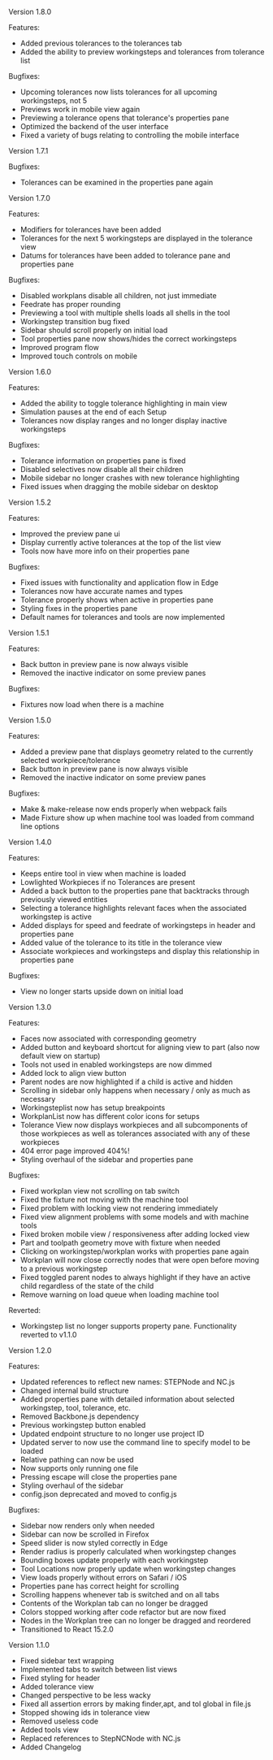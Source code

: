 Version 1.8.0

Features:

- Added previous tolerances to the tolerances tab
- Added the ability to preview workingsteps and tolerances from tolerance list

Bugfixes:

- Upcoming tolerances now lists tolerances for all upcoming workingsteps, not 5
- Previews work in mobile view again
- Previewing a tolerance opens that tolerance's properties pane
- Optimized the backend of the user interface
- Fixed a variety of bugs relating to controlling the mobile interface

Version 1.7.1

Bugfixes:

- Tolerances can be examined in the properties pane again

Version 1.7.0

Features:

- Modifiers for tolerances have been added
- Tolerances for the next 5 workingsteps are displayed in the tolerance view
- Datums for tolerances have been added to tolerance pane and properties pane

Bugfixes:

- Disabled workplans disable all children, not just immediate
- Feedrate has proper rounding
- Previewing a tool with multiple shells loads all shells in the tool
- Workingstep transition bug fixed
- Sidebar should scroll properly on initial load
- Tool properties pane now shows/hides the correct workingsteps
- Improved program flow
- Improved touch controls on mobile

Version 1.6.0

Features:

- Added the ability to toggle tolerance highlighting in main view
- Simulation pauses at the end of each Setup
- Tolerances now display ranges and no longer display inactive workingsteps

Bugfixes:

- Tolerance information on properties pane is fixed
- Disabled selectives now disable all their children
- Mobile sidebar no longer crashes with new tolerance highlighting
- Fixed issues when dragging the mobile sidebar on desktop

Version 1.5.2

Features:

- Improved the preview pane ui
- Display currently active tolerances at the top of the list view
- Tools now have more info on their properties pane

Bugfixes:

- Fixed issues with functionality and application flow in Edge
- Tolerances now have accurate names and types
- Tolerance properly shows when active in properties pane
- Styling fixes in the properties pane
- Default names for tolerances and tools are now implemented

Version 1.5.1

Features:

- Back button in preview pane is now always visible
- Removed the inactive indicator on some preview panes

Bugfixes:

- Fixtures now load when there is a machine

Version 1.5.0

Features:

- Added a preview pane that displays geometry related to the currently selected workpiece/tolerance
- Back button in preview pane is now always visible
- Removed the inactive indicator on some preview panes

Bugfixes:

- Make & make-release now ends properly when webpack fails
- Made Fixture show up when machine tool was loaded from command line options

Version 1.4.0

Features:

- Keeps entire tool in view when machine is loaded
- Lowlighted Workpieces if no Tolerances are present
- Added a back button to the properties pane that backtracks through previously viewed entities
- Selecting a tolerance highlights relevant faces when the associated workingstep is active
- Added displays for speed and feedrate of workingsteps in header and properties pane
- Added value of the tolerance to its title in the tolerance view
- Associate workpieces and workingsteps and display this relationship in properties pane

Bugfixes:

- View no longer starts upside down on initial load

Version 1.3.0

Features:

- Faces now associated with corresponding geometry
- Added button and keyboard shortcut for aligning view to part (also now default view on startup)
- Tools not used in enabled workingsteps are now dimmed
- Added lock to align view button
- Parent nodes are now highlighted if a child is active and hidden
- Scrolling in sidebar only happens when necessary / only as much as necessary
- Workingsteplist now has setup breakpoints
- WorkplanList now has different color icons for setups
- Tolerance View now displays workpieces and all subcomponents of those workpieces as well as tolerances associated with any of these workpieces
- 404 error page improved 404%!
- Styling overhaul of the sidebar and properties pane

Bugfixes:

- Fixed workplan view not scrolling on tab switch
- Fixed the fixture not moving with the machine tool
- Fixed problem with locking view not rendering immediately
- Fixed view alignment problems with some models and with machine tools
- Fixed broken mobile view / responsiveness after adding locked view
- Part and toolpath geometry move with fixture when needed
- Clicking on workingstep/workplan works with properties pane again
- Workplan will now close correctly nodes that were open before moving to a previous workingstep
- Fixed toggled parent nodes to always highlight if they have an active child regardless
of the state of the child
- Remove warning on load queue when loading machine tool

Reverted:

- Workingstep list no longer supports property pane. Functionality reverted to v1.1.0

Version 1.2.0

Features:

- Updated references to reflect new names: STEPNode and NC.js
- Changed internal build structure
- Added properties pane with detailed information about selected workingstep, tool, tolerance, etc.
- Removed Backbone.js dependency
- Previous workingstep button enabled
- Updated endpoint structure to no longer use project ID
- Updated server to now use the command line to specify model to be loaded
- Relative pathing can now be used
- Now supports only running one file
- Pressing escape will close the properties pane
- Styling overhaul of the sidebar
- config.json deprecated and moved to config.js

Bugfixes:

- Sidebar now renders only when needed
- Sidebar can now be scrolled in Firefox
- Speed slider is now styled correctly in Edge
- Render radius is properly calculated when workingstep changes
- Bounding boxes update properly with each workingstep
- Tool Locations now properly update when workingstep changes
- View loads properly without errors on Safari / iOS
- Properties pane has correct height for scrolling
- Scrolling happens whenever tab is switched and on all tabs
- Contents of the Workplan tab can no longer be dragged
- Colors stopped working after code refactor but are now fixed
- Nodes in the Workplan tree can no longer be dragged and reordered
- Transitioned to React 15.2.0

Version 1.1.0

- Fixed sidebar text wrapping
- Implemented tabs to switch between list views
- Fixed styling for header
- Added tolerance view
- Changed perspective to be less wacky
- Fixed all assertion errors by making finder,apt, and tol global in file.js
- Stopped showing ids in tolerance view
- Removed useless code
- Added tools view
- Replaced references to StepNCNode with NC.js
- Added Changelog
